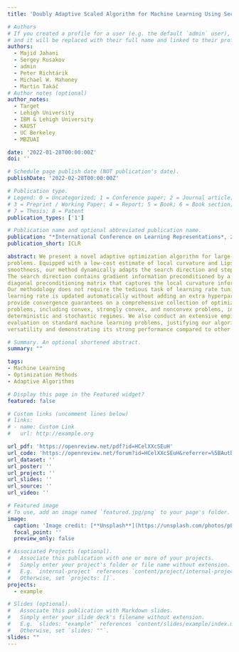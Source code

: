 ```yaml
---
title: 'Doubly Adaptive Scaled Algorithm for Machine Learning Using Second-Order Information'

# Authors
# If you created a profile for a user (e.g. the default `admin` user), write the username (folder name) here
# and it will be replaced with their full name and linked to their profile.
authors:
  - Majid Jahani
  - Sergey Rusakov
  - admin
  - Peter Richtárik
  - Michael W. Mahoney
  - Martin Takáč 
# Author notes (optional)
author_notes:
  - Target
  - Lehigh University
  - IBM & Lehigh University
  - KAUST
  - UC Berkeley
  - MBZUAI

date: '2022-01-28T00:00:00Z'
doi: ''

# Schedule page publish date (NOT publication's date).
publishDate: '2022-02-28T00:00:00Z'

# Publication type.
# Legend: 0 = Uncategorized; 1 = Conference paper; 2 = Journal article;
# 3 = Preprint / Working Paper; 4 = Report; 5 = Book; 6 = Book section;
# 7 = Thesis; 8 = Patent
publication_types: ['1']

# Publication name and optional abbreviated publication name.
publication: "*International Conference on Learning Representations*, 2022"
publication_short: ICLR

abstract: We present a novel adaptive optimization algorithm for large-scale machine learning
problems. Equipped with a low-cost estimate of local curvature and Lipschitz
smoothness, our method dynamically adapts the search direction and step-size.
The search direction contains gradient information preconditioned by a well-scaled
diagonal preconditioning matrix that captures the local curvature information.
Our methodology does not require the tedious task of learning rate tuning, as the
learning rate is updated automatically without adding an extra hyperparameter. We
provide convergence guarantees on a comprehensive collection of optimization
problems, including convex, strongly convex, and nonconvex problems, in both
deterministic and stochastic regimes. We also conduct an extensive empirical
evaluation on standard machine learning problems, justifying our algorithm’s
versatility and demonstrating its strong performance compared to other start-of-theart first-order and second-order methods.

# Summary. An optional shortened abstract.
summary: ""

tags: 
- Machine Learning
- Optimization Methods
- Adaptive Algorithms

# Display this page in the Featured widget?
featured: false

# Custom links (uncomment lines below)
# links:
# - name: Custom Link
#   url: http://example.org

url_pdf: 'https://openreview.net/pdf?id=HCelXXcSEuH'
url_code: 'https://openreview.net/forum?id=HCelXXcSEuH&referrer=%5BAuthor%20Console%5D(%2Fgroup%3Fid%3DICLR.cc%2F2022%2FConference%2FAuthors%23your-submissions)'
url_dataset: ''
url_poster: ''
url_project: ''
url_slides: ''
url_source: ''
url_video: ''

# Featured image
# To use, add an image named `featured.jpg/png` to your page's folder.
image:
  caption: 'Image credit: [**Unsplash**](https://unsplash.com/photos/pLCdAaMFLTE)'
  focal_point: ''
  preview_only: false

# Associated Projects (optional).
#   Associate this publication with one or more of your projects.
#   Simply enter your project's folder or file name without extension.
#   E.g. `internal-project` references `content/project/internal-project/index.md`.
#   Otherwise, set `projects: []`.
projects:
  - example

# Slides (optional).
#   Associate this publication with Markdown slides.
#   Simply enter your slide deck's filename without extension.
#   E.g. `slides: "example"` references `content/slides/example/index.md`.
#   Otherwise, set `slides: ""`.
slides: ""
---
```


<!-- {{% callout note %}}
Click the _Cite_ button above to demo the feature to enable visitors to import publication metadata into their reference management software.
{{% /callout %}}

{{% callout note %}}
Create your slides in Markdown - click the _Slides_ button to check out the example.
{{% /callout %}}

Supplementary notes can be added here, including [code, math, and images](https://wowchemy.com/docs/writing-markdown-latex/). -->
